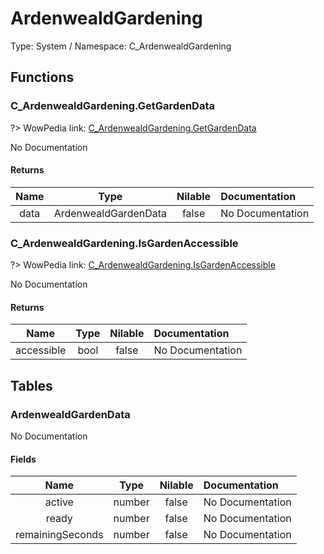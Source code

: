 # ArdenwealdGardening

Type: System / Namespace: C_ArdenwealdGardening

## Functions

### C_ArdenwealdGardening.GetGardenData
?> WowPedia link: [C_ArdenwealdGardening.GetGardenData](https://wow.gamepedia.com/API_C_ArdenwealdGardening.GetGardenData)

No Documentation

#### Returns
|Name|Type|Nilable|Documentation|
|:---:|:---:|:---:|:---|
|data|ArdenwealdGardenData|false|No Documentation|
### C_ArdenwealdGardening.IsGardenAccessible
?> WowPedia link: [C_ArdenwealdGardening.IsGardenAccessible](https://wow.gamepedia.com/API_C_ArdenwealdGardening.IsGardenAccessible)

No Documentation

#### Returns
|Name|Type|Nilable|Documentation|
|:---:|:---:|:---:|:---|
|accessible|bool|false|No Documentation|
## Tables

### ArdenwealdGardenData

No Documentation

#### Fields
|Name|Type|Nilable|Documentation|
|:---:|:---:|:---:|:---|
|active|number|false|No Documentation|
|ready|number|false|No Documentation|
|remainingSeconds|number|false|No Documentation|